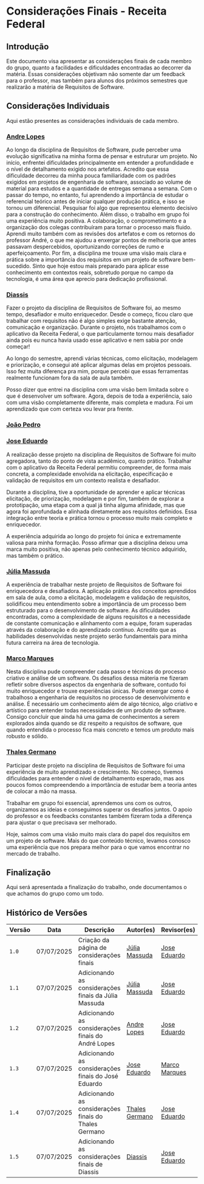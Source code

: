 # Considerações Finais - Receita Federal

## Introdução

Este documento visa apresentar as considerações finais de cada membro do grupo, quanto a facilidades e dificuldades encontradas ao decorrer da matéria. Essas considerações objetivam não somente dar um feedback para o professor, mas também para alunos dos próximos semestres que realizarão a matéria de Requisitos de Software.

## Considerações Individuais

Aqui estão presentes as considerações individuais de cada membro.


### [Andre Lopes](https://github.com/andrewslopes)

Ao longo da disciplina de Requisitos de Software, pude perceber uma evolução significativa na minha forma de pensar e estruturar um projeto. No início, enfrentei dificuldades principalmente em entender a profundidade e o nível de detalhamento exigido nos artefatos. Acredito que essa dificuldade decorreu da minha pouca familiaridade com os padrões exigidos em projetos de engenharia de software, associado ao volume de material para estudos e a quantidade de entregas semana a semana. Com o passar do tempo, no entanto, fui aprendendo a importância de estudar o referencial teórico antes de iniciar qualquer produção prática, e isso se tornou um diferencial. Pesquisar foi algo que representou elemento decisivo para a construção do conhecimento.
Além disso, o trabalho em grupo foi uma experiência muito positiva. A colaboração, o comprometimento e a organização dos colegas contribuíram para tornar o processo mais fluido. Aprendi muito também com as revisões dos artefatos e com os retornos do professor André, o que me ajudou a enxergar pontos de melhoria que antes passavam despercebidos, oportunizando correções de rumo e aperfeiçoamento. Por fim, a disciplina me trouxe uma visão mais clara e prática sobre a importância dos requisitos em um projeto de software bem-sucedido. Sinto que hoje estou mais preparado para aplicar esse conhecimento em contextos reais, sobretudo porque no campo da tecnologia, é uma área que aprecio para dedicação profissional.


### [Diassis](https://github.com/Diaxiz)

Fazer o projeto da disciplina de Requisitos de Software foi, ao mesmo tempo, desafiador e muito enriquecedor. Desde o começo, ficou claro que trabalhar com requisitos não é algo simples exige bastante atenção, comunicação e organização. Durante o projeto, nós trabalhamos com o aplicativo da Receita Federal, o que particulamente tornou mais desafiador ainda pois eu nunca havia usado esse aplicativo e nem sabia por onde começar!

Ao longo do semestre, aprendi várias técnicas, como elicitação, modelagem e priorização, e consegui até aplicar algumas delas em projetos pessoais. Isso fez muita diferença pra mim, porque percebi que essas ferramentas realmente funcionam fora da sala de aula também.

Posso dizer que entrei na disciplina com uma visão bem limitada sobre o que é desenvolver um software. Agora, depois de toda a experiência, saio com uma visão completamente diferente, mais completa e madura. Foi um aprendizado que com certeza vou levar pra frente.



### [João Pedro](https://github.com/JpRodrigues2)


### [Jose Eduardo](https://github.com/jevprado)

A realização desse projeto na disciplina de Requisitos de Software foi muito agregadora, tanto do ponto de vista acadêmico, quanto prático. Trabalhar com o aplicativo da Receita Federal permitiu compreender, de forma mais concreta, a complexidade envolvida na elicitação, especificação e validação de requisitos em um contexto realista e desafiador.

Durante a disciplina, tive a oportunidade de aprender e aplicar técnicas elicitação, de priorização,  modelagem e por fim, também de explorar a prototipação, uma etapa com a qual já tinha alguma afinidade, mas que agora foi aprofundada e alinhada diretamente aos requisitos definidos. Essa integração entre teoria e prática tornou o processo muito mais completo e enriquecedor.

A experiência adquirida ao longo do projeto foi única e extremamente valiosa para minha formação. Posso afirmar que a disciplina deixou uma marca muito positiva, não apenas pelo conhecimento técnico adquirido, mas também o prático. 


### [Júlia Massuda](https://github.com/JuliaReis18) 

A experiência de trabalhar neste projeto de Requisitos de Software foi enriquecedora e desafiadora. A aplicação prática dos conceitos aprendidos em sala de aula, como a elicitação, modelagem e validação de requisitos, solidificou meu entendimento sobre a importância de um processo bem estruturado para o desenvolvimento de software. As dificuldades encontradas, como a complexidade de alguns requisitos e a necessidade de constante comunicação e alinhamento com a equipe, foram superadas através da colaboração e do aprendizado contínuo. Acredito que as habilidades desenvolvidas neste projeto serão fundamentais para minha futura carreira na área de tecnologia.


### [Marco Marques](https://github.com/marcomarquesdc) 
Nesta disciplina pude compreender cada passo e técnicas do processo criativo e análise de um software. Os desafios dessa máteria me fizeram refletir sobre diversos aspectos da engenharia de software, contudo foi muito enriquecedor e trouxe experiências únicas. Pude enxergar como é trabalhoso a engenharia de requisitos no processo de desenvolvimento e análise. É necessário um conhecimento além de algo técnico, algo criativo e artístico para entender todas necessidades de um produto de software. Consigo concluir que ainda há uma gama de conhecimentos a serem explorados ainda quando se diz respeito a requisitos de software, que quando entendida o processo fica mais concreto e temos um produto mais robusto e sólido.

### [Thales Germano](https://github.com/thalesgvl)
Participar deste projeto na disciplina de Requisitos de Software foi uma experiência de muito aprendizado e crescimento. No começo, tivemos dificuldades para entender o nível de detalhamento esperado, mas aos poucos fomos compreendendo a importância de estudar bem a teoria antes de colocar a mão na massa.

Trabalhar em grupo foi essencial, aprendemos uns com os outros, organizamos as ideias e conseguimos superar os desafios juntos. O apoio do professor e os feedbacks constantes também fizeram toda a diferença para ajustar o que precisava ser melhorado.

Hoje, saímos com uma visão muito mais clara do papel dos requisitos em um projeto de software. Mais do que conteúdo técnico, levamos conosco uma experiência que nos prepara melhor para o que vamos encontrar no mercado de trabalho.

## Finalização

Aqui será apresentada a finalização do trabalho, onde documentamos o que achamos do grupo como um todo.

## Histórico de Versões

| Versão | Data | Descrição | Autor(es) | Revisor(es) |
| --- | --- | --- | --- | --- |
| `1.0` | 07/07/2025 | Criação da página de considerações finais | [Júlia Massuda](https://github.com/JuliaReis18) |[Jose Eduardo](https://github.com/jevprado) |
| `1.1` | 07/07/2025 | Adicionando as considerações finais da Júlia Massuda | [Júlia Massuda](https://github.com/JuliaReis18) | [Jose Eduardo](https://github.com/jevprado) |
| `1.2` | 07/07/2025 | Adicionando as considerações finais do André Lopes | [Andre Lopes](https://github.com/andrewslopes) | [Jose Eduardo](https://github.com/jevprado) |
| `1.3` | 07/07/2025 | Adicionando as considerações finais do José Eduardo | [Jose Eduardo](https://github.com/jevprado) | [Marco Marques](https://github.com/marcomarquesdc) |
| `1.4` | 07/07/2025 | Adicionando as considerações finais do Thales Germano | [Thales Germano](https://github.com/thalesgvl) |  [Jose Eduardo](https://github.com/jevprado)|
| `1.5` | 07/07/2025 | Adicionando as considerações finais de Diassis | [Diassis](https://github.com/Diaxiz) | [Jose Eduardo](https://github.com/jevprado) |
